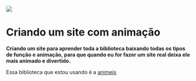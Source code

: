 <img src="https://freefrontend.com/assets/img/anime-js-examples/anime-js-logo-animation.png">

<h1>Criando um site com animação</h1>

<strong>Criando um site para aprender toda a biblioteca baixando todas os tipos de função e animação, para que quando eu for fazer um site real deixa ele mais animado e divertido.</strong>

<p>Essa biblioteca que estou usando é a <a href="hhttps://animejs.com">animejs</a></p>